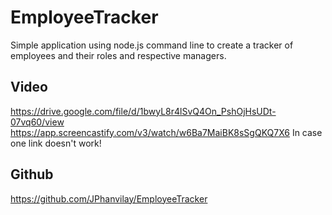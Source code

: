 # EmployeeTracker

Simple application using node.js command line to create a tracker of employees and their roles and respective managers.

## Video
https://drive.google.com/file/d/1bwyL8r4lSvQ4On_PshOjHsUDt-07vq60/view
https://app.screencastify.com/v3/watch/w6Ba7MaiBK8sSgQKQ7X6
In case one link doesn't work!

## Github
https://github.com/JPhanvilay/EmployeeTracker

